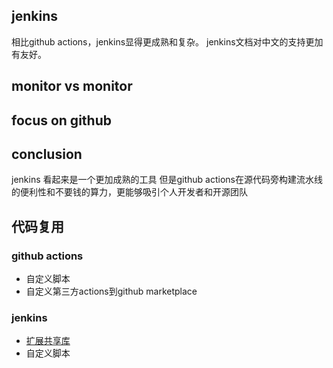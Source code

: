## jenkins

相比github actions，jenkins显得更成熟和复杂。
jenkins文档对中文的支持更加有友好。

## monitor vs monitor

## focus on github

## conclusion

jenkins 看起来是一个更加成熟的工具
但是github actions在源代码旁构建流水线的便利性和不要钱的算力，更能够吸引个人开发者和开源团队

## 代码复用

### github actions
* 自定义脚本
* 自定义第三方actions到github marketplace

### jenkins
* [扩展共享库](https://www.jenkins.io/zh/doc/book/pipeline/shared-libraries/)
* 自定义脚本